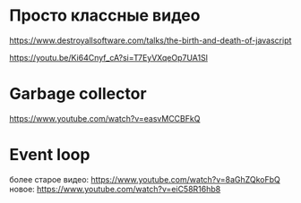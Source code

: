 # Просто классные видео
https://www.destroyallsoftware.com/talks/the-birth-and-death-of-javascript

https://youtu.be/Ki64Cnyf_cA?si=T7EyVXqeOp7UA1Sl
# Garbage collector
https://www.youtube.com/watch?v=easvMCCBFkQ

# Event loop
более старое видео:
https://www.youtube.com/watch?v=8aGhZQkoFbQ
новое:
https://www.youtube.com/watch?v=eiC58R16hb8